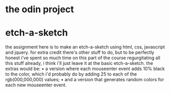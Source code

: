 # the odin project
# etch-a-sketch
the assignment here is to make an etch-a-sketch using html, css, javascript
and jquery. for extra credit there's other stuff to do, but to be perfectly
honest i've spent so much time on this part of the course regurgitating all
this stuff already, i think i'll just leave it at the basic etch-a-sketch.
the extras would be:
• a version where each mouseenter event adds 10% black to the color, which
i'd probably do by adding 25 to each of the rgb(000,000,000) values;
• and a version that generates random colors for each new mouseenter event.

